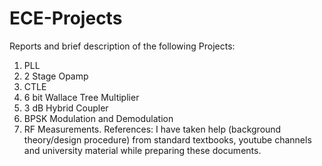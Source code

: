 # ECE-Projects
Reports and brief description of the following Projects:

1. PLL 
2. 2 Stage Opamp 
3. CTLE
4. 6 bit Wallace Tree Multiplier
5. 3 dB Hybrid Coupler
6. BPSK Modulation and Demodulation
7. RF Measurements.
References: I have taken help (background theory/design procedure) from standard textbooks, youtube channels and university material while preparing these documents. 
